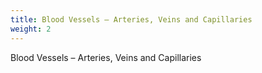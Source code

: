 ```yaml
---
title: Blood Vessels – Arteries, Veins and Capillaries
weight: 2
---
```


Blood Vessels – Arteries, Veins and Capillaries